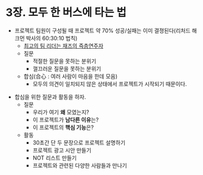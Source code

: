# 3장. 모두 한 버스에 타는 법

- 프로젝트 팀원이 구성될 때 프로젝트 약 70% 성공/실패는 이미 결졍된다(리처드 해크먼 박사의 60:30:10 법칙)
  - [최고의 팀 리더는 재즈의 즉층연주자](https://dbr.donga.com/article/view/1201/article_no/2276)
  - 질문
    - 적절한 질문을 못하는 분위기
    - 껄끄러운 질문을 못하는 분위기
  - 합심(合心 : 여러 사람이 마음을 한데 모음)
    - 모두의 의견이 일치되지 않은 상태에서 프로젝트가 시작되기 때문이다.

+ 합심을 위한 질문과 활동을 하자.
  - 질문
    - 우리가 여기 **왜** 모였는지?
    - 이 프로젝트가 **남다른 이유**는?
    - 이 프로젝트의 **핵심 기능**은?
  - 활동
    - 30초간 단 두 문장으로 프로젝트 설명하기
    - 프로젝트 광고 시안 만들기
    - NOT 리스트 만들기
    - 프로젝트와 관련된 다양한 사람들과 만나기
